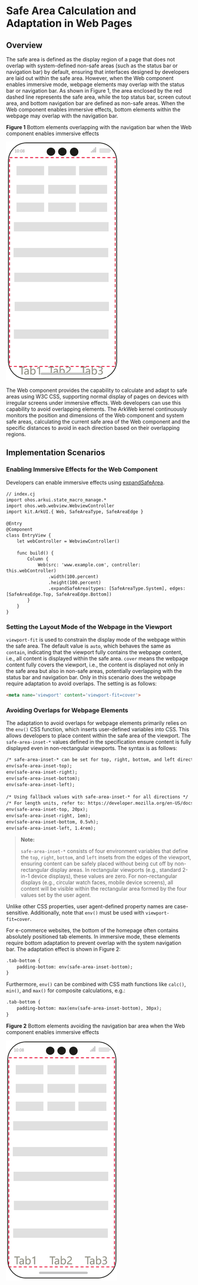 # Safe Area Calculation and Adaptation in Web Pages

## Overview

The safe area is defined as the display region of a page that does not overlap with system-defined non-safe areas (such as the status bar or navigation bar) by default, ensuring that interfaces designed by developers are laid out within the safe area. However, when the Web component enables immersive mode, webpage elements may overlap with the status bar or navigation bar. As shown in Figure 1, the area enclosed by the red dashed line represents the safe area, while the top status bar, screen cutout area, and bottom navigation bar are defined as non-safe areas. When the Web component enables immersive effects, bottom elements within the webpage may overlap with the navigation bar.

**Figure 1** Bottom elements overlapping with the navigation bar when the Web component enables immersive effects

![web-safe-area](figures/arkweb_safearea2.png)

The Web component provides the capability to calculate and adapt to safe areas using W3C CSS, supporting normal display of pages on devices with irregular screens under immersive effects. Web developers can use this capability to avoid overlapping elements. The ArkWeb kernel continuously monitors the position and dimensions of the Web component and system safe areas, calculating the current safe area of the Web component and the specific distances to avoid in each direction based on their overlapping regions.

## Implementation Scenarios

### Enabling Immersive Effects for the Web Component

Developers can enable immersive effects using [expandSafeArea](../../../reference/source_en/arkui-cj/cj-universal-attribute-expandsafearea.md#func-expandsafeareaarraysafeareatype-arraysafeareaedge).

<!-- compile -->

```cangjie
// index.cj
import ohos.arkui.state_macro_manage.*
import ohos.web.webview.WebviewController
import kit.ArkUI.{ Web, SafeAreaType, SafeAreaEdge }

@Entry
@Component
class EntryView {
    let webController = WebviewController()

    func build() {
        Column {
            Web(src: 'www.example.com', controller: this.webController)
                .width(100.percent)
                .height(100.percent)
                .expandSafeArea(types: [SafeAreaType.System], edges: [SafeAreaEdge.Top, SafeAreaEdge.Bottom])
        }
    }
}
```

### Setting the Layout Mode of the Webpage in the Viewport

`viewport-fit` is used to constrain the display mode of the webpage within the safe area. The default value is `auto`, which behaves the same as `contain`, indicating that the viewport fully contains the webpage content, i.e., all content is displayed within the safe area. `cover` means the webpage content fully covers the viewport, i.e., the content is displayed not only in the safe area but also in non-safe areas, potentially overlapping with the status bar and navigation bar. Only in this scenario does the webpage require adaptation to avoid overlaps. The setting is as follows:

```html
<meta name='viewport' content='viewport-fit=cover'>
```

### Avoiding Overlaps for Webpage Elements

The adaptation to avoid overlaps for webpage elements primarily relies on the `env()` CSS function, which inserts user-defined variables into CSS. This allows developers to place content within the safe area of the viewport. The `safe-area-inset-*` values defined in the specification ensure content is fully displayed even in non-rectangular viewports. The syntax is as follows:

```html
/* safe-area-inset-* can be set for top, right, bottom, and left directions */
env(safe-area-inset-top);
env(safe-area-inset-right);
env(safe-area-inset-bottom);
env(safe-area-inset-left);

/* Using fallback values with safe-area-inset-* for all directions */
/* For length units, refer to: https://developer.mozilla.org/en-US/docs/Web/CSS/length */
env(safe-area-inset-top, 20px);
env(safe-area-inset-right, 1em);
env(safe-area-inset-bottom, 0.5vh);
env(safe-area-inset-left, 1.4rem);
```

> **Note:**
>
> `safe-area-inset-*` consists of four environment variables that define the `top`, `right`, `bottom`, and `left` insets from the edges of the viewport, ensuring content can be safely placed without being cut off by non-rectangular display areas. In rectangular viewports (e.g., standard 2-in-1 device displays), these values are zero. For non-rectangular displays (e.g., circular watch faces, mobile device screens), all content will be visible within the rectangular area formed by the four values set by the user agent.

Unlike other CSS properties, user agent-defined property names are case-sensitive. Additionally, note that `env()` must be used with `viewport-fit=cover`.

For e-commerce websites, the bottom of the homepage often contains absolutely positioned tab elements. In immersive mode, these elements require bottom adaptation to prevent overlap with the system navigation bar. The adaptation effect is shown in Figure 2:

```html
.tab-bottom {
    padding-bottom: env(safe-area-inset-bottom);
}
```

Furthermore, `env()` can be combined with CSS math functions like `calc()`, `min()`, and `max()` for composite calculations, e.g.:

```html
.tab-bottom {
    padding-bottom: max(env(safe-area-inset-bottom), 30px);
}
```

**Figure 2** Bottom elements avoiding the navigation bar area when the Web component enables immersive effects

![web-safe-area](figures/arkweb_safearea1.png)